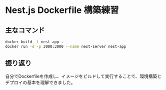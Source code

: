 # Nest.js Dockerfile 構築練習

## 主なコマンド
```bash
docker build -t nest-app .
docker run -d -p 3000:3000 --name nest-server nest-app
```

## 振り返り
自分でDockerfileを作成し、イメージをビルドして実行することで、環境構築とデプロイの基本を理解できました。
